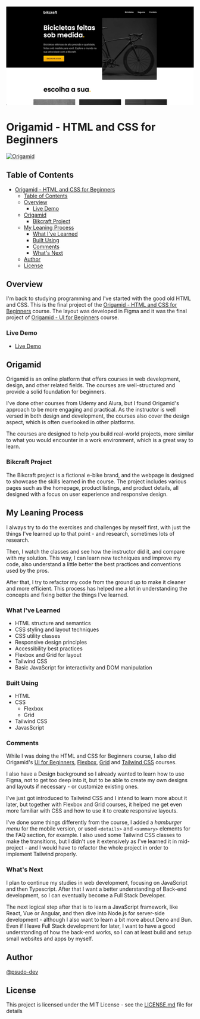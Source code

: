 ![Image](./img/screenshot/bikcraft-home.png)

# Origamid - HTML and CSS for Beginners

[![Origamid](https://img.shields.io/badge/Origamid-HTML%20and%20CSS%20for%20Beginners-2ec866?style=flat-square&logo=origamid)](https://www.origamid.com/)

## Table of Contents

- [Origamid - HTML and CSS for Beginners](#origamid---html-and-css-for-beginners)
	- [Table of Contents](#table-of-contents)
	- [Overview](#overview)
		- [Live Demo](#live-demo)
	- [Origamid](#origamid)
		- [Bikcraft Project](#bikcraft-project)
	- [My Leaning Process](#my-leaning-process)
		- [What I've Learned](#what-ive-learned)
		- [Built Using](#built-using)
		- [Comments](#comments)
		- [What's Next](#whats-next)
	- [Author](#author)
	- [License](#license)

## Overview

I'm back to studying programming and I've started with the good old HTML and CSS. This is the final project of the [Origamid - HTML and CSS for Beginners](https://www.origamid.com/curso/html-e-css-para-iniciantes/) course. The layout was developed in Figma and it was the final project of [Origamid - UI for Beginners](https://www.origamid.com/curso/ui-para-iniciantes/) course.

### Live Demo

- [Live Demo](https://indigo-noodle-flinch.netlify.app)

## Origamid

Origamid is an online platform that offers courses in web development, design, and other related fields. The courses are well-structured and provide a solid foundation for beginners.

I've done other courses from Udemy and Alura, but I found Origamid's approach to be more engaging and practical. As the instructor is well versed in both design and development, the courses also cover the design aspect, which is often overlooked in other platforms.

 The courses are designed to help you build real-world projects, more similar to what you would encounter in a work environment, which is a great way to learn.

### Bikcraft Project

The Bikcraft project is a fictional e-bike brand, and the webpage is designed to showcase the skills learned in the course. The project includes various pages such as the homepage, product listings, and product details, all designed with a focus on user experience and responsive design.

## My Leaning Process

I always try to do the exercises and challenges by myself first, with just the things I've learned up to that point - and research, sometimes lots of research.

Then, I watch the classes and see how the instructor did it, and compare with my solution. This way, I can learn new techniques and improve my code, also understand a little better the best practices and conventions used by the pros.

After that, I try to refactor my code from the ground up to make it cleaner and more efficient. This process has helped me a lot in understanding the concepts and fixing better the things I've learned.

### What I've Learned

- HTML structure and semantics
- CSS styling and layout techniques
- CSS utility classes
- Responsive design principles
- Accessibility best practices
- Flexbox and Grid for layout
- Tailwind CSS
- Basic JavaScript for interactivity and DOM manipulation

### Built Using

- HTML
- CSS
	- Flexbox
	- Grid
- Tailwind CSS
- JavasScript

### Comments

While I was doing the HTML and CSS for Beginners course, I also did Origamid's [UI for Beginners](https://www.origamid.com/curso/ui-para-iniciantes/), [Flexbox](https://www.origamid.com/curso/flexbox/), [Grid](https://www.origamid.com/curso/css-grid/) and [Tailwind CSS](https://www.origamid.com/curso/tailwind-css/) courses.

I also have a Design background so I already wanted to learn how to use Figma, not to get too deep into it, but to be able to create my own designs and layouts if necessary - or customize existing ones.

I've just got introduced to Tailwind CSS and I intend to learn more about it later, but together with Flexbox and Grid courses, it helped me get even more familiar with CSS and how to use it to create responsive layouts.

I've done some things differently from the course, I added a *hamburger menu* for the mobile version, or used `<details>` and `<summary>` elements for the FAQ section, for example. I also used some Tailwind CSS classes to make the transitions, but I didn't use it extensively as I've learned it in mid-project - and I would have to refactor the whole project in order to implement Tailwind properly.

### What's Next

I plan to continue my studies in web development, focusing on JavaScript and then Typescript. After that I want a better understanding of Back-end development, so I can eventually become a Full Stack Developer.

The next logical step after that is to learn a JavaScript framework, like React, Vue or Angular, and then dive into Node.js for server-side development - although I also want to learn a bit more about Deno and Bun. Even if I leave Full Stack development for later, I want to have a good understanding of how the back-end works, so I can at least build and setup small websites and apps by myself.

## Author

[@psudo-dev](https://github.com/psudo-dev)

## License

This project is licensed under the MIT License - see the [LICENSE.md](./LICENSE.md) file for details
